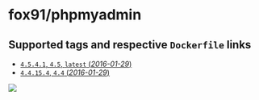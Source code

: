 # fox91/phpmyadmin

## Supported tags and respective `Dockerfile` links

-   [`4.5.4.1`, `4.5`, `latest` (*2016-01-29*)](https://github.com/fox91/docker-phpmyadmin/blob/master/Dockerfile)
-   [`4.4.15.4`, `4.4` (*2016-01-29*)](https://github.com/fox91/docker-phpmyadmin/blob/master/4.4/Dockerfile)

[![](https://badge.imagelayers.io/fox91/phpmyadmin:latest.svg)](https://imagelayers.io/?images=fox91/phpmyadmin:4.5.4.1,fox91/phpmyadmin:4.4.15.4)
